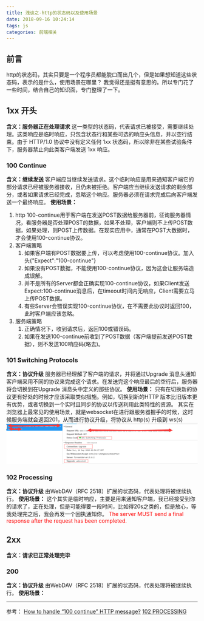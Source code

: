 ```yaml
---
title: 浅谈之-http的状态码以及使用场景
date: 2018-09-16 10:24:14
tags: js
categories: 前端相关
---
```

## 前言
http的状态码，其实只要是一个程序员都能脱口而出几个，但是如果想知道这些状态码，表示的是什么，使用场景在哪里？ 我觉得还是挺有意思的。所以专门花了一些时间，结合自己的知识面，专门整理了一下。
## 1xx 开头
**含义：服务器正在处理请求**
这一类型的状态码，代表请求已被接受，需要继续处理。这类响应是临时响应，只包含状态行和某些可选的响应头信息，并以空行结束。由于 HTTP/1.0 协议中没有定义任何 1xx 状态码，所以除非在某些试验条件下，服务器禁止向此类客户端发送 1xx 响应。
### 100 Continue
**含义：继续发送**
客户端应当继续发送请求。这个临时响应是用来通知客户端它的部分请求已经被服务器接收，且仍未被拒绝。客户端应当继续发送请求的剩余部分，或者如果请求已经完成，忽略这个响应。服务器必须在请求完成后向客户端发送一个最终响应。
**使用场景：**
1. http 100-continue用于客户端在发送POST数据给服务器前，征询服务器情况，看服务器是否处理POST的数据，如果不处理，客户端则不上传POST数据，如果处理，则POST上传数据。在现实应用中，通常在POST大数据时，才会使用100-continue协议。
2. 客户端策略
    1. 如果客户端有POST数据要上传，可以考虑使用100-continue协议。加入头{"Expect":"100-continue"}
    2. 如果没有POST数据，不能使用100-continue协议，因为这会让服务端造成误解。
    3. 并不是所有的Server都会正确实现100-continue协议，如果Client发送Expect:100-continue消息后，在timeout时间内无响应，Client需要立马上传POST数据。
    4. 有些Server会错误实现100-continue协议，在不需要此协议时返回100，此时客户端应该忽略。
3. 服务端策略
    1. 正确情况下，收到请求后，返回100或错误码。
    2. 如果在发送100-continue前收到了POST数据（客户端提前发送POST数据），则不发送100响应码(略去)。

### 101 Switching Protocols
**含义：协议升级**
服务器已经理解了客户端的请求，并将通过Upgrade 消息头通知客户端采用不同的协议来完成这个请求。在发送完这个响应最后的空行后，服务器将会切换到在Upgrade 消息头中定义的那些协议。 
**使用场景：**
只有在切换新的协议更有好处的时候才应该采取类似措施。例如，切换到新的HTTP 版本比旧版本更有优势，或者切换到一个实时且同步的协议以传送利用此类特性的资源。
其实在浏览器上最常见的使用场景，就是websocket在进行跟服务器握手的时候，这时候服务端就会返回201，从而进行协议升级，将协议从 http(s) 升级到 ws(s)
![1](http-code/1.png)
### 102 Processing
**含义：协议升级**
由WebDAV（RFC 2518）扩展的状态码，代表处理将被继续执行。
**使用场景：**
这个其实是临时响应，主要是用来通知客户端，我已经接受到你的请求了，正在处理，但是可能得要一段时间，比如得20s之类的，但是放心，等我处理完之后，我会再发一个回执通知你。
<font color=red>The server MUST send a final response after the request has been completed.</font>
## 2xx
**含义：请求已正常处理完毕**
### 200 
**含义：协议升级**
由WebDAV（RFC 2518）扩展的状态码，代表处理将被继续执行。
**使用场景：**

















---
参考：
[How to handle “100 continue” HTTP message?](https://zhuanlan.zhihu.com/p/30830041)
[102 PROCESSING](https://httpstatuses.com/102)











